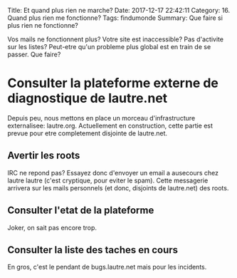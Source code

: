Title: Et quand plus rien ne marche?
Date: 2017-12-17 22:42:11
Category: 16. Quand plus rien me fonctionne? 
Tags: findumonde
Summary: Que faire si plus rien ne fonctionne?

Vos mails ne fonctionnent plus? Votre site est inaccessible? Pas d'activite sur les listes?
Peut-etre qu'un probleme plus global est en train de se passer. Que faire?

Consulter la plateforme externe de diagnostique de lautre.net
==

Depuis peu, nous mettons en place un morceau d'infrastructure externalisee: lautre.org.
Actuellement en construction, cette partie est prevue pour etre completement disjointe de lautre.net.

Avertir les roots
--
IRC ne repond pas? Essayez donc d'envoyer un email a ausecours chez lautre lautre (c'est cryptique, pour eviter le spam).
Cette messagerie arrivera sur les mails personnels (et donc, disjoints de lautre.net) des roots.

Consulter l'etat de la plateforme
--
Joker, on sait pas encore trop.

Consulter la liste des taches en cours
--
En gros, c'est le pendant de bugs.lautre.net mais pour les incidents.

